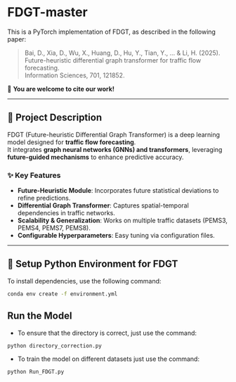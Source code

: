 # FDGT-master

This is a PyTorch implementation of FDGT, as described in the following paper:  

> Bai, D., Xia, D., Wu, X., Huang, D., Hu, Y., Tian, Y., ... & Li, H. (2025).  
> Future-heuristic differential graph transformer for traffic flow forecasting.  
> Information Sciences, 701, 121852.  

🚀 **You are welcome to cite our work!**

---

## **📝 Project Description**
FDGT (Future-heuristic Differential Graph Transformer) is a deep learning model designed for **traffic flow forecasting**.  
It integrates **graph neural networks (GNNs) and transformers**, leveraging **future-guided mechanisms** to enhance predictive accuracy.  

### **✨ Key Features**
- **Future-Heuristic Module**: Incorporates future statistical deviations to refine predictions.  
- **Differential Graph Transformer**: Captures spatial-temporal dependencies in traffic networks.  
- **Scalability & Generalization**: Works on multiple traffic datasets (PEMS3, PEMS4, PEMS7, PEMS8).  
- **Configurable Hyperparameters**: Easy tuning via configuration files.

---

## **🔧 Setup Python Environment for FDGT**
To install dependencies, use the following command:
```bash
conda env create -f environment.yml 
```

## **Run the Model**

- To ensure that the directory is correct, just use the command:
```bash
python directory_correction.py
```

- To train the model on different datasets just use the command:
```bash
python Run_FDGT.py
```
